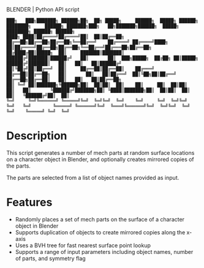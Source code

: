BLENDER | Python API script
```
███╗   ███╗███████╗ ██████╗██╗  ██╗ █████╗     ██████╗  █████╗ ██████╗ ████████╗     ██████╗ ███████╗███╗   ██╗███████╗██████╗  █████╗ ████████╗ ██████╗ ██████╗ 
████╗ ████║██╔════╝██╔════╝██║  ██║██╔══██╗    ██╔══██╗██╔══██╗██╔══██╗╚══██╔══╝    ██╔════╝ ██╔════╝████╗  ██║██╔════╝██╔══██╗██╔══██╗╚══██╔══╝██╔═══██╗██╔══██╗
██╔████╔██║█████╗  ██║     ███████║███████║    ██████╔╝███████║██████╔╝   ██║       ██║  ███╗█████╗  ██╔██╗ ██║█████╗  ██████╔╝███████║   ██║   ██║   ██║██████╔╝
██║╚██╔╝██║██╔══╝  ██║     ██╔══██║██╔══██║    ██╔═══╝ ██╔══██║██╔══██╗   ██║       ██║   ██║██╔══╝  ██║╚██╗██║██╔══╝  ██╔══██╗██╔══██║   ██║   ██║   ██║██╔══██╗
██║ ╚═╝ ██║███████╗╚██████╗██║  ██║██║  ██║    ██║     ██║  ██║██║  ██║   ██║       ╚██████╔╝███████╗██║ ╚████║███████╗██║  ██║██║  ██║   ██║   ╚██████╔╝██║  ██║
╚═╝     ╚═╝╚══════╝ ╚═════╝╚═╝  ╚═╝╚═╝  ╚═╝    ╚═╝     ╚═╝  ╚═╝╚═╝  ╚═╝   ╚═╝        ╚═════╝ ╚══════╝╚═╝  ╚═══╝╚══════╝╚═╝  ╚═╝╚═╝  ╚═╝   ╚═╝    ╚═════╝ ╚═╝  ╚═╝
```

# Description

This script generates a number of mech parts at random surface locations on a character object in Blender, and optionally creates mirrored copies of the parts. 

The parts are selected from a list of object names provided as input.

# Features

- Randomly places a set of mech parts on the surface of a character object in Blender
- Supports duplication of objects to create mirrored copies along the x-axis
- Uses a BVH tree for fast nearest surface point lookup
- Supports a range of input parameters including object names, number of parts, and symmetry flag
